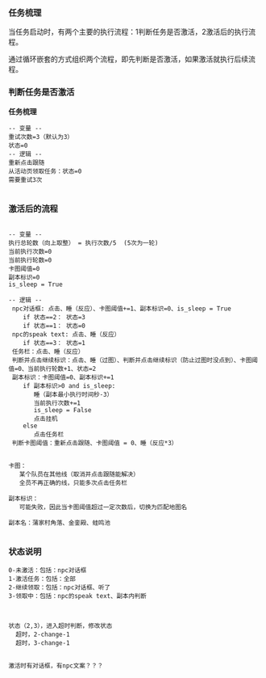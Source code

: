 
   
### 任务梳理

 当任务启动时，有两个主要的执行流程：1判断任务是否激活，2激活后的执行流程。

 通过循环嵌套的方式组织两个流程，即先判断是否激活，如果激活就执行后续流程。


### 判断任务是否激活


**任务梳理**

```text
-- 变量 --
重试次数=3（默认为3）
状态=0
-- 逻辑 --
重新点击跟随
从活动页领取任务：状态=0
需要重试3次
   
```


### 激活后的流程

```text

-- 变量 --
执行总轮数（向上取整） = 执行次数/5  (5次为一轮)
当前执行次数=0
当前执行轮数=0
卡图阈值=0
副本标识=0
is_sleep = True

-- 逻辑 --
 npc对话框: 点击、睡（反应）、卡图阈值+=1、副本标识=0、is_sleep = True
    if 状态==2： 状态=3
    if 状态==1： 状态=0
 npc的speak text: 点击、睡（反应）
    if 状态==3： 状态=1
 任务栏：点击、睡（反应）
 判断并点击继续标识：点击、睡（过图）、判断并点击继续标识（防止过图时没点到）、卡图阈值=0、当前执行轮数+1、状态=2
 副本标识：卡图阈值=0、副本标识+=1
    if 副本标识>0 and is_sleep:
       睡（副本最小执行时间秒-3）
       当前执行次数+=1
       is_sleep = False
       点击挂机
    else 
       点击任务栏
 判断卡图阈值：重新点击跟随、卡图阈值 = 0、睡（反应*3）


卡图：
   某个队员在其他线（取消并点击跟随能解决）
   全员不再正确的线，只能多次点击任务栏
   
副本标识：
   可能失败，因此当卡图阈值超过一定次数后，切换为匹配地图名
   
副本名：蒲家村角落、金銮殿、蛙鸣池
 
```


### 状态说明

```text
0-未激活：包括：npc对话框
1-激活任务：包括：全部
2-继续领取：包括：npc对话框、听了
3-领取中：包括：npc的speak text、副本内判断



状态（2,3），进入超时判断，修改状态
  超时，2-change-1 
  超时，3-change-1 
  

激活时有对话框，有npc文案？？？
```

   
